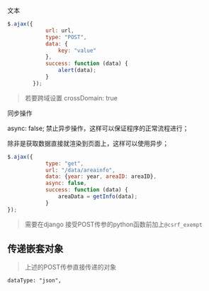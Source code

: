文本

```javascript
$.ajax({
            url: url,
            type: "POST",
            data: {
                key: "value"
            },
            success: function (data) {
                alert(data);
            }
        });
```

> 若要跨域设置  crossDomain: true

同步操作

async: false;  禁止异步操作，这样可以保证程序的正常流程进行；

除非是获取数据直接就渲染到页面上，这样可以使用异步；

```javascript
$.ajax({
            type: "get",
            url: "/data/areainfo",
            data: {year: year, areaID: areaID},
            async: false,
            success: function (data) {
                areaData = getInfo(data);
            }
});
```

> 需要在django 接受POST传参的python函数前加上`@csrf_exempt`





## 传递嵌套对象

> 上述的POST传参直接传递的对象

`dataType: "json",`
